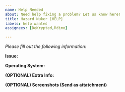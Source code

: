 ```yaml
---
name: Help Needed
about: Need help fixing a problem? Let us know here!
title: Hazard Nuker [HELP]
labels: help wanted
assignees: [DeKrypted,Rdimo]

---
```


*Please fill out the following information:*

**Issue:**




**Operating System:**




**(OPTIONAL) Extra Info:**




**(OPTIONAL) Screenshots (Send as attatchment)**




